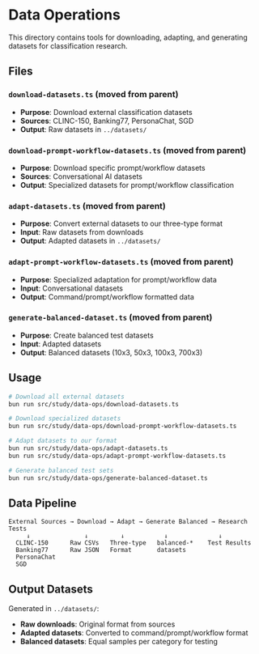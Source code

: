 # Data Operations

This directory contains tools for downloading, adapting, and generating datasets for classification research.

## Files

### `download-datasets.ts` (moved from parent)
- **Purpose**: Download external classification datasets
- **Sources**: CLINC-150, Banking77, PersonaChat, SGD
- **Output**: Raw datasets in `../datasets/`

### `download-prompt-workflow-datasets.ts` (moved from parent)  
- **Purpose**: Download specific prompt/workflow datasets
- **Sources**: Conversational AI datasets
- **Output**: Specialized datasets for prompt/workflow classification

### `adapt-datasets.ts` (moved from parent)
- **Purpose**: Convert external datasets to our three-type format
- **Input**: Raw datasets from downloads
- **Output**: Adapted datasets in `../datasets/`

### `adapt-prompt-workflow-datasets.ts` (moved from parent)
- **Purpose**: Specialized adaptation for prompt/workflow data
- **Input**: Conversational datasets
- **Output**: Command/prompt/workflow formatted data

### `generate-balanced-dataset.ts` (moved from parent)
- **Purpose**: Create balanced test datasets
- **Input**: Adapted datasets
- **Output**: Balanced datasets (10x3, 50x3, 100x3, 700x3)

## Usage

```bash
# Download all external datasets
bun run src/study/data-ops/download-datasets.ts

# Download specialized datasets
bun run src/study/data-ops/download-prompt-workflow-datasets.ts

# Adapt datasets to our format
bun run src/study/data-ops/adapt-datasets.ts
bun run src/study/data-ops/adapt-prompt-workflow-datasets.ts

# Generate balanced test sets
bun run src/study/data-ops/generate-balanced-dataset.ts
```

## Data Pipeline

```
External Sources → Download → Adapt → Generate Balanced → Research Tests
     ↓               ↓         ↓           ↓              ↓
  CLINC-150      Raw CSVs   Three-type   balanced-*    Test Results
  Banking77      Raw JSON   Format       datasets      
  PersonaChat                            
  SGD                                    
```

## Output Datasets

Generated in `../datasets/`:
- **Raw downloads**: Original format from sources
- **Adapted datasets**: Converted to command/prompt/workflow format
- **Balanced datasets**: Equal samples per category for testing